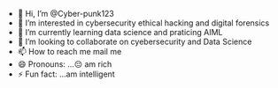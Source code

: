 - 👋 Hi, I’m @Cyber-punk123
- 👀 I’m interested in cybersecurity ethical hacking and digital forensics 
- 🌱 I’m currently learning data science and praticing AIML
- 💞️ I’m looking to collaborate on cyebersecurity  and Data Science 
- 📫 How to reach me mail me
- 😄 Pronouns: ...😔 am rich 
- ⚡ Fun fact: ...am intelligent 

<!---
Cyber-punk123/Cyber-punk123 is a ✨ special ✨ repository because its `README.md` (this file) appears on your GitHub profile.
You can click the Preview link to take a look at your changes.
--->
